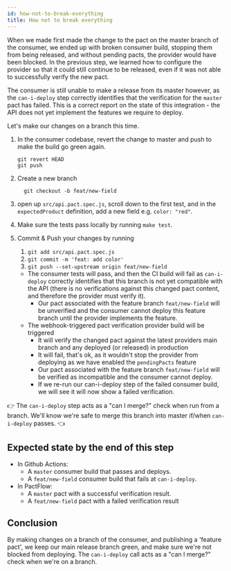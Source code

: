 ```yaml
---
id: how-not-to-break-everything
title: How not to break everything
---
```


When we made first made the change to the pact on the master branch of the consumer, we ended up with broken consumer build, stopping them from being released, and without pending pacts, the provider would have been blocked. In the previous step, we learned how to configure the provider so that it could still continue to be released, even if it was not able to successfully verify the new pact.

The consumer is still unable to make a release from its master however, as the `can-i-deploy` step correctly identifies that the verification for the `master` pact has failed. This is a correct report on the state of this integration - the API does not yet implement the features we require to deploy.

Let's make our changes on a branch this time.

1. In the consumer codebase, revert the change to master and push to make the build go green again.

    ```
    git revert HEAD
    git push
    ```

1. Create a new branch

    ```
      git checkout -b feat/new-field
    ```

1. open up `src/api.pact.spec.js`, scroll down to the first test, and in the `expectedProduct` definition, add a new field e.g. `color: "red"`.

1. Make sure the tests pass locally by running `make test`.

1. Commit & Push your changes by running
   1. `git add src/api.pact.spec.js`
   2. `git commit -m 'feat: add color'`
   3. `git push --set-upstream origin feat/new-field`
    * The consumer tests will pass, and then the CI build will fail as `can-i-deploy` correctly identifies that this branch is not yet compatible with the API (there is no verifications against this changed pact content, and therefore the provider must verify it).
      * Our pact associated with the feature branch `feat/new-field` will be unverified and the consumer cannot deploy this feature branch until the provider implements the feature.
    * The webhook-triggered pact verification provider build will be triggered
      * It will verify the changed pact against the latest providers main branch and any deployed (or released) in production
      * It will fail, that's ok, as it wouldn't stop the provider from deploying as we have enabled the `pendingPacts` feature
      * Our pact associated with the feature branch `feat/new-field` will be verified as incompatible and the consumer cannot deploy.
      * If we re-run our can-i-deploy step of the failed consumer build, we will see it will now show a failed verification.

👉 The `can-i-deploy` step acts as a "can I merge?" check when run from a branch. We'll know we're safe to merge this branch into master if/when `can-i-deploy` passes. 👈

## Expected state by the end of this step

* In Github Actions:
  * A `master` consumer build that passes and deploys.
  * A `feat/new-field` consumer build that fails at `can-i-deploy`.
* In PactFlow:
  * A `master` pact with a successful verification result.
  * A `feat/new-field` pact with a failed verification result

## Conclusion

By making changes on a branch of the consumer, and publishing a 'feature pact', we keep our main release branch green, and make sure we're not blocked from deploying. The `can-i-deploy` call acts as a "can I merge?" check when we're on a branch.
